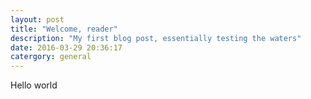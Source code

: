 ```yaml
---
layout: post
title: "Welcome, reader"
description: "My first blog post, essentially testing the waters"
date: 2016-03-29 20:36:17
catergory: general
---
```


Hello world
